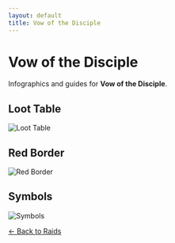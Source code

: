 ```yaml
---
layout: default
title: Vow of the Disciple
---
```


<div class="container">
<h1>Vow of the Disciple</h1>
<p>Infographics and guides for <strong>Vow of the Disciple</strong>.</p>

## Loot Table

![Loot Table](vow_loot.jpg)

## Red Border

![Red Border](vow_redborder.jpg)

## Symbols

![Symbols](vow_symbols.jpg)


<p><a href="../index.html">← Back to Raids</a></p>
</div>
